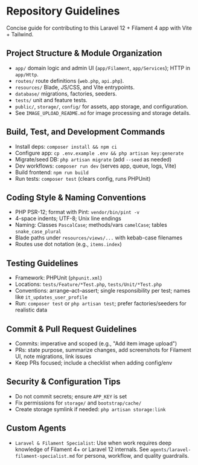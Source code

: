 # Repository Guidelines

Concise guide for contributing to this Laravel 12 + Filament 4 app with Vite + Tailwind.

## Project Structure & Module Organization
- `app/` domain logic and admin UI (`app/Filament`, `app/Services`); HTTP in `app/Http`.
- `routes/` route definitions (`web.php`, `api.php`).
- `resources/` Blade, JS/CSS, and Vite entrypoints.
- `database/` migrations, factories, seeders.
- `tests/` unit and feature tests.
- `public/`, `storage/`, `config/` for assets, app storage, and configuration.
- See `IMAGE_UPLOAD_README.md` for image processing and storage details.

## Build, Test, and Development Commands
- Install deps: `composer install && npm ci`
- Configure app: `cp .env.example .env && php artisan key:generate`
- Migrate/seed DB: `php artisan migrate` (add `--seed` as needed)
- Dev workflows: `composer run dev` (serves app, queue, logs, Vite)
- Build frontend: `npm run build`
- Run tests: `composer test` (clears config, runs PHPUnit)

## Coding Style & Naming Conventions
- PHP PSR-12; format with Pint: `vendor/bin/pint -v`
- 4-space indents; UTF-8; Unix line endings
- Naming: Classes `PascalCase`; methods/vars `camelCase`; tables `snake_case_plural`
- Blade paths under `resources/views/...` with kebab-case filenames
- Routes use dot notation (e.g., `items.index`)

## Testing Guidelines
- Framework: PHPUnit (`phpunit.xml`)
- Locations: `tests/Feature/*Test.php`, `tests/Unit/*Test.php`
- Conventions: arrange–act–assert; single responsibility per test; names like `it_updates_user_profile`
- Run: `composer test` or `php artisan test`; prefer factories/seeders for realistic data

## Commit & Pull Request Guidelines
- Commits: imperative and scoped (e.g., "Add item image upload")
- PRs: state purpose, summarize changes, add screenshots for Filament UI, note migrations, link issues
- Keep PRs focused; include a checklist when adding config/env

## Security & Configuration Tips
- Do not commit secrets; ensure `APP_KEY` is set
- Fix permissions for `storage/` and `bootstrap/cache/`
- Create storage symlink if needed: `php artisan storage:link`

## Custom Agents
- `Laravel & Filament Specialist`: Use when work requires deep knowledge of Filament 4+ or Laravel 12 internals. See `agents/laravel-filament-specialist.md` for persona, workflow, and quality guardrails.
